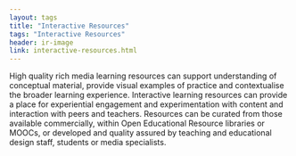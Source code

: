 ```yaml
---
layout: tags
title: "Interactive Resources"
tags: "Interactive Resources"
header: ir-image
link: interactive-resources.html
---
```


High quality rich media learning resources can support understanding of conceptual material, provide visual examples of practice and contextualise the broader learning experience. Interactive learning resources can provide a place for experiential engagement and experimentation with content and interaction with peers and teachers. Resources can be curated from those available commercially, within Open Educational Resource libraries or MOOCs, or developed and quality assured by teaching and educational design staff, students or media specialists.
